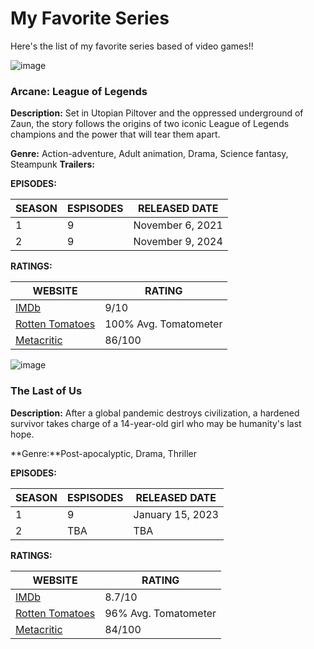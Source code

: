 # My Favorite Series

Here's the list of my favorite series based of video games!!


![image](https://static1.colliderimages.com/wordpress/wp-content/uploads/2021/11/arcane-lol-changes.jpg)

### **Arcane: League of Legends** 

**Description:** Set in Utopian Piltover and the oppressed underground of Zaun, the story follows the origins of two iconic League of Legends champions and the power that will tear them apart.

**Genre:** 	Action-adventure, Adult animation, Drama, Science fantasy, Steampunk
**Trailers:**

**EPISODES:**

| SEASON      | ESPISODES | RELEASED DATE |
| ----------- | ----------- | ----------- |
| 1      | 9       | November 6, 2021	 |
| 2   | 9        | November 9, 2024	 |

**RATINGS:**

| WEBSITE     | RATING      |
| ----------- | ----------- |
| [IMDb](https://www.imdb.com/title/tt11126994/)     | 9/10 |
| [Rotten Tomatoes](https://www.rottentomatoes.com/tv/arcane_league_of_legends)    | 100% Avg. Tomatometer  |
| [Metacritic](https://www.metacritic.com/tv/arcane/)  | 86/100  |


![image](https://imageservice.sky.com/contentid/iYsxVQTYrUBMWNde9vH8uU/LAND_16_9-SEASON?language=eng&territory=GB&proposition=NOWTV&version=aae9218a-9c7f-38d8-a16c-1a7dd8240680)

### **The Last of Us**

**Description:** After a global pandemic destroys civilization, a hardened survivor takes charge of a 14-year-old girl who may be humanity's last hope.

**Genre:**Post-apocalyptic, Drama, Thriller

**EPISODES:**

| SEASON      | ESPISODES | RELEASED DATE |
| ----------- | ----------- | ----------- |
| 1      | 9       | 	January 15, 2023	 |
| 2   | TBA       | TBA	 |

**RATINGS:**

| WEBSITE     | RATING      |
| ----------- | ----------- |
| [IMDb](https://www.imdb.com/title/tt3581920/?)      | 8.7/10 |
| [Rotten Tomatoes](https://www.rottentomatoes.com/tv/the_last_of_us)   | 96% Avg. Tomatometer  |
| [Metacritic](https://www.metacritic.com/tv/the-last-of-us/)  | 84/100  |

